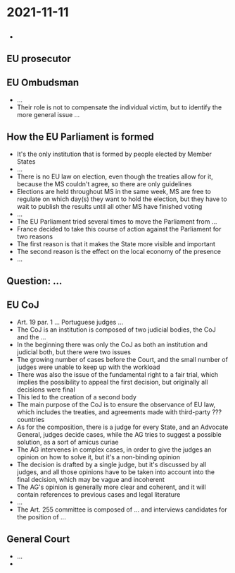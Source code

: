 # 2021-11-11

## 

- 

## EU prosecutor

## EU Ombudsman

- ...
- Their role is not to compensate the individual victim, but to identify the more general issue ...

## How the EU Parliament is formed

- It's the only institution that is formed by people elected by Member States
- ...
- There is no EU law on election, even though the treaties allow for it, because the MS couldn't agree, so there are only guidelines
- Elections are held throughout MS in the same week, MS are free to regulate on which day(s) they want to hold the election, but they have to wait to publish the results until all other MS have finished voting
- ...
- The EU Parliament tried several times to move the Parliament from ...
- France decided to take this course of action against the Parliament for two reasons
- The first reason is that it makes the State more visible and important
- The second reason is the effect on the local economy of the presence
- ...

## Question: ...

## EU CoJ

- Art. 19 par. 1 ... Portuguese judges ...
- The CoJ is an institution is composed of two judicial bodies, the CoJ and the ...
- In the beginning there was only the CoJ as both an institution and judicial both, but there were two issues
- The growing number of cases before the Court, and the small number of judges were unable to keep up with the workload
- There was also the issue of the fundamental right to a fair trial, which implies the possibility to appeal the first decision, but originally all decisions were final
- This led to the creation of a second body
- The main purpose of the CoJ is to ensure the observance of EU law, which includes the treaties, and agreements made with third-party ??? countries
- As for the composition, there is a judge for every State, and an Advocate General, judges decide cases, while the AG tries to suggest a possible solution, as a sort of amicus curiae
- The AG intervenes in complex cases, in order to give the judges an opinion on how to solve it, but it's a non-binding opinion
- The decision is drafted by a single judge, but it's discussed by all judges, and all those opinions have to be taken into account into the final decision, which may be vague and incoherent
- The AG's opinion is generally more clear and coherent, and it will contain references to previous cases and legal literature
- ...
- The Art. 255 committee is composed of ... and interviews candidates for the position of ...

## General Court

- ...
- 
